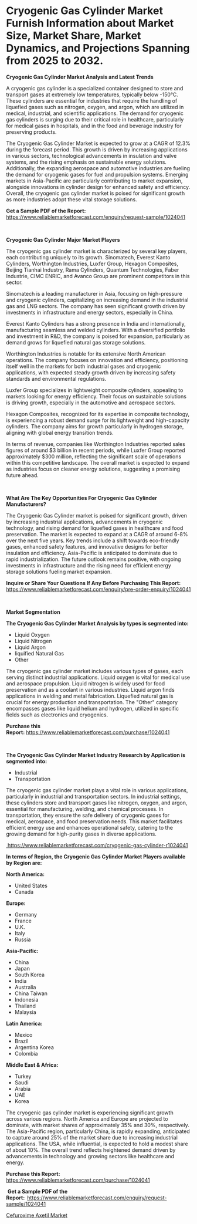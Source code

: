 <p><h1>Cryogenic Gas Cylinder Market Furnish Information about Market Size, Market Share, Market Dynamics, and Projections Spanning from 2025 to 2032.</h1></p><p><strong>Cryogenic Gas Cylinder Market Analysis and Latest Trends</strong></p>
<p><p>A cryogenic gas cylinder is a specialized container designed to store and transport gases at extremely low temperatures, typically below -150°C. These cylinders are essential for industries that require the handling of liquefied gases such as nitrogen, oxygen, and argon, which are utilized in medical, industrial, and scientific applications. The demand for cryogenic gas cylinders is surging due to their critical role in healthcare, particularly for medical gases in hospitals, and in the food and beverage industry for preserving products.</p><p>The Cryogenic Gas Cylinder Market is expected to grow at a CAGR of 12.3% during the forecast period. This growth is driven by increasing applications in various sectors, technological advancements in insulation and valve systems, and the rising emphasis on sustainable energy solutions. Additionally, the expanding aerospace and automotive industries are fueling the demand for cryogenic gases for fuel and propulsion systems. Emerging markets in Asia-Pacific are particularly contributing to market expansion, alongside innovations in cylinder design for enhanced safety and efficiency. Overall, the cryogenic gas cylinder market is poised for significant growth as more industries adopt these vital storage solutions.</p></p>
<p><strong>Get a Sample PDF of the Report:&nbsp;</strong> <a href="https://www.reliablemarketforecast.com/enquiry/request-sample/1024041?utm_campaign=2288&utm_medium=2&utm_source=Github&utm_content=ia&utm_term=06032025&utm_id=cryogenic-gas-cylinder">https://www.reliablemarketforecast.com/enquiry/request-sample/1024041</a></p>
<p>&nbsp;</p>
<p><strong>Cryogenic Gas Cylinder Major Market Players</strong></p>
<p><p>The cryogenic gas cylinder market is characterized by several key players, each contributing uniquely to its growth. Sinomatech, Everest Kanto Cylinders, Worthington Industries, Luxfer Group, Hexagon Composites, Beijing Tianhai Industry, Rama Cylinders, Quantum Technologies, Faber Industrie, CIMC ENRIC, and Avanco Group are prominent competitors in this sector.</p><p>Sinomatech is a leading manufacturer in Asia, focusing on high-pressure and cryogenic cylinders, capitalizing on increasing demand in the industrial gas and LNG sectors. The company has seen significant growth driven by investments in infrastructure and energy sectors, especially in China. </p><p>Everest Kanto Cylinders has a strong presence in India and internationally, manufacturing seamless and welded cylinders. With a diversified portfolio and investment in R&D, the company is poised for expansion, particularly as demand grows for liquefied natural gas storage solutions.</p><p>Worthington Industries is notable for its extensive North American operations. The company focuses on innovation and efficiency, positioning itself well in the markets for both industrial gases and cryogenic applications, with expected steady growth driven by increasing safety standards and environmental regulations.</p><p>Luxfer Group specializes in lightweight composite cylinders, appealing to markets looking for energy efficiency. Their focus on sustainable solutions is driving growth, especially in the automotive and aerospace sectors.</p><p>Hexagon Composites, recognized for its expertise in composite technology, is experiencing a robust demand surge for its lightweight and high-capacity cylinders. The company aims for growth particularly in hydrogen storage, aligning with global energy transition trends.</p><p>In terms of revenue, companies like Worthington Industries reported sales figures of around $3 billion in recent periods, while Luxfer Group reported approximately $300 million, reflecting the significant scale of operations within this competitive landscape. The overall market is expected to expand as industries focus on cleaner energy solutions, suggesting a promising future ahead.</p></p>
<p>&nbsp;</p>
<p><strong>What Are The Key Opportunities For Cryogenic Gas Cylinder Manufacturers?</strong></p>
<p><p>The Cryogenic Gas Cylinder market is poised for significant growth, driven by increasing industrial applications, advancements in cryogenic technology, and rising demand for liquefied gases in healthcare and food preservation. The market is expected to expand at a CAGR of around 6-8% over the next five years. Key trends include a shift towards eco-friendly gases, enhanced safety features, and innovative designs for better insulation and efficiency. Asia-Pacific is anticipated to dominate due to rapid industrialization. The future outlook remains positive, with ongoing investments in infrastructure and the rising need for efficient energy storage solutions fueling market expansion.</p></p>
<p><strong>Inquire or Share Your Questions If Any Before Purchasing This Report:</strong> <a href="https://www.reliablemarketforecast.com/enquiry/pre-order-enquiry/1024041?utm_campaign=2288&utm_medium=2&utm_source=Github&utm_content=ia&utm_term=06032025&utm_id=cryogenic-gas-cylinder">https://www.reliablemarketforecast.com/enquiry/pre-order-enquiry/1024041</a></p>
<p>&nbsp;</p>
<p><strong>Market Segmentation</strong></p>
<p><strong>The Cryogenic Gas Cylinder Market Analysis by types is segmented into:</strong></p>
<p><ul><li>Liquid Oxygen</li><li>Liquid Nitrogen</li><li>Liquid Argon</li><li>liquified Natural Gas</li><li>Other</li></ul></p>
<p><p>The cryogenic gas cylinder market includes various types of gases, each serving distinct industrial applications. Liquid oxygen is vital for medical use and aerospace propulsion. Liquid nitrogen is widely used for food preservation and as a coolant in various industries. Liquid argon finds applications in welding and metal fabrication. Liquefied natural gas is crucial for energy production and transportation. The "Other" category encompasses gases like liquid helium and hydrogen, utilized in specific fields such as electronics and cryogenics.</p></p>
<p><strong>Purchase this Report:&nbsp;</strong><a href="https://www.reliablemarketforecast.com/purchase/1024041?utm_campaign=2288&utm_medium=2&utm_source=Github&utm_content=ia&utm_term=06032025&utm_id=cryogenic-gas-cylinder">https://www.reliablemarketforecast.com/purchase/1024041</a></p>
<p>&nbsp;</p>
<p><strong>The Cryogenic Gas Cylinder Market Industry Research by Application is segmented into:</strong></p>
<p><ul><li>Industrial</li><li>Transportation</li></ul></p>
<p><p>The cryogenic gas cylinder market plays a vital role in various applications, particularly in industrial and transportation sectors. In industrial settings, these cylinders store and transport gases like nitrogen, oxygen, and argon, essential for manufacturing, welding, and chemical processes. In transportation, they ensure the safe delivery of cryogenic gases for medical, aerospace, and food preservation needs. This market facilitates efficient energy use and enhances operational safety, catering to the growing demand for high-purity gases in diverse applications.</p></p>
<p><a href="https://www.reliablemarketforecast.com/cryogenic-gas-cylinder-r1024041?utm_campaign=2288&utm_medium=2&utm_source=Github&utm_content=ia&utm_term=06032025&utm_id=cryogenic-gas-cylinder">&nbsp;https://www.reliablemarketforecast.com/cryogenic-gas-cylinder-r1024041</a></p>
<p><strong>In terms of Region, the Cryogenic Gas Cylinder Market Players available by Region are:</strong></p>
<p>
    <p> <strong> North America: </strong>
        <ul>
            <li>United States</li>
            <li>Canada</li>
        </ul>
        </p> 
    <p> <strong> Europe: </strong>
        <ul>
            <li>Germany</li>
            <li>France</li>
            <li>U.K.</li>
            <li>Italy</li>
            <li>Russia</li>
        </ul>
        </p> 
    <p> <strong> Asia-Pacific: </strong>
        <ul>
            <li>China</li>
            <li>Japan</li>
            <li>South Korea</li>
            <li>India</li>
            <li>Australia</li>
            <li>China Taiwan</li>
            <li>Indonesia</li>
            <li>Thailand</li>
            <li>Malaysia</li>
        </ul>
        </p> 
    <p> <strong> Latin America: </strong>
        <ul>
            <li>Mexico</li>
            <li>Brazil</li>
            <li>Argentina Korea</li>
            <li>Colombia</li>
        </ul>
        </p> 
    <p> <strong> Middle East & Africa: </strong>
        <ul>
            <li>Turkey</li>
            <li>Saudi</li>
            <li>Arabia</li>
            <li>UAE</li>
            <li>Korea</li>
        </ul>
    </p>
    </p>
<p><p>The cryogenic gas cylinder market is experiencing significant growth across various regions. North America and Europe are projected to dominate, with market shares of approximately 35% and 30%, respectively. The Asia-Pacific region, particularly China, is rapidly expanding, anticipated to capture around 25% of the market share due to increasing industrial applications. The USA, while influential, is expected to hold a modest share of about 10%. The overall trend reflects heightened demand driven by advancements in technology and growing sectors like healthcare and energy.</p></p>
<p><strong>Purchase this Report: </strong><a href="https://www.reliablemarketforecast.com/purchase/1024041?utm_campaign=2288&utm_medium=2&utm_source=Github&utm_content=ia&utm_term=06032025&utm_id=cryogenic-gas-cylinder">https://www.reliablemarketforecast.com/purchase/1024041</a></p>
<p>&nbsp;<strong>Get a Sample PDF of the Report:&nbsp;&nbsp;</strong><a href="https://www.reliablemarketforecast.com/enquiry/request-sample/1024041?utm_campaign=2288&utm_medium=2&utm_source=Github&utm_content=ia&utm_term=06032025&utm_id=cryogenic-gas-cylinder">https://www.reliablemarketforecast.com/enquiry/request-sample/1024041</a></p>
<p><strong></strong></p>
<p><p><a href="https://github.com/MarciaRunte/Market-Research-Report-List-1/blob/main/cefuroxime-axetil-market.md?utm_campaign=2288&utm_medium=2&utm_source=Github&utm_content=ia&utm_term=06032025&utm_id=cryogenic-gas-cylinder">Cefuroxime Axetil Market</a></p></p>